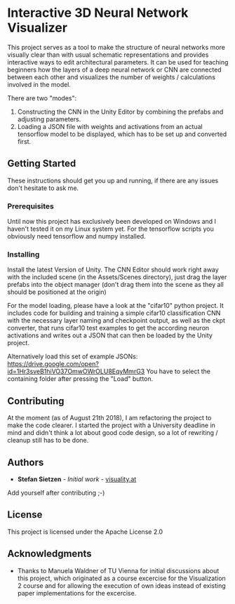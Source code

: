 
# Interactive 3D Neural Network Visualizer

This project serves as a tool to make the structure of neural networks more visually clear than with usual schematic representations and provides interactive ways to edit architectural parameters. It can be used for teaching beginners how the layers of a deep neural network or CNN are connected between each other and visualizes the number of weights / calculations involved in the model.

There are two "modes":
1. Constructing the CNN in the Unity Editor by combining the prefabs and adjusting parameters.
2. Loading a  JSON file with weights and activations from an actual tensorflow model to be displayed, which has to be set up and converted first.

## Getting Started

These instructions should get you up and running, if there are any issues don't hesitate to ask me.

### Prerequisites
Until now this project has exclusively been developed on Windows and I haven't tested it on my Linux system yet.
For the tensorflow scripts you obviously need tensorflow and numpy installed.

### Installing

Install the latest Version of Unity.
The CNN Editor should work right away with the included scene (in the Assets/Scenes directory), just drag the layer prefabs into the object manager (don't drag them into the scene as they all should be positioned at the origin)

For the model loading, please have a look at the "cifar10" python project. It includes code for building and training a simple cifar10 classification CNN with the necessary layer naming and checkpoint output, as well as the ckpt converter, that runs cifar10 test examples to get the according neuron activations and writes out a JSON that can then be loaded by the Unity project.

Alternatively load this set of example JSONs: https://drive.google.com/open?id=1Hr3sveB1hiVO37OmwOWrOLU8EqyMmrG3
You have to select the containing folder after pressing the "Load" button.

## Contributing

At the moment (as of August 21th 2018), I am refactoring the project to make the code clearer. I started the project with a University deadline in mind and didn't think a lot about good code design, so a lot of rewriting / cleanup still has to be done.


## Authors

* **Stefan Sietzen** - *Initial work* - [visuality.at](http://visuality.at)

Add yourself  after contributing ;-)

## License

This project is licensed under the Apache License 2.0

## Acknowledgments

* Thanks to Manuela Waldner of TU Vienna for initial discussions about this project, which originated as a course excercise for the Visualization 2 course and for allowing the execution of own ideas instead of existing paper implementations for the excercise.

